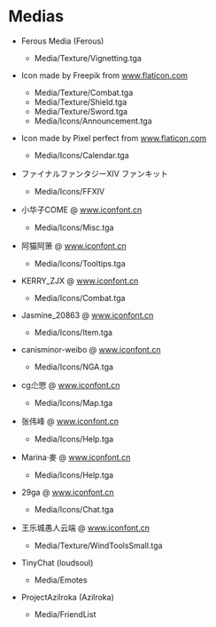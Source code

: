 # Medias
- Ferous Media (Ferous)
    - Media/Texture/Vignetting.tga

- Icon made by Freepik from www.flaticon.com
    - Media/Texture/Combat.tga
    - Media/Texture/Shield.tga
    - Media/Texture/Sword.tga
    - Media/Icons/Announcement.tga

- Icon made by Pixel perfect from www.flaticon.com
    - Media/Icons/Calendar.tga

- ファイナルファンタジーXIV ファンキット
    - Media/Icons/FFXIV

- 小华子COME @ www.iconfont.cn
    - Media/Icons/Misc.tga

- 阿猫阿箫 @ www.iconfont.cn
    - Media/Icons/Tooltips.tga

- KERRY_ZJX @ www.iconfont.cn
    - Media/Icons/Combat.tga

- Jasmine_20863 @ www.iconfont.cn
    - Media/Icons/Item.tga

- canisminor-weibo @ www.iconfont.cn
    - Media/Icons/NGA.tga

- cg尐愳 @ www.iconfont.cn
    - Media/Icons/Map.tga

- 张伟峰 @ www.iconfont.cn
    - Media/Icons/Help.tga

- Marina·麥 @ www.iconfont.cn
    - Media/Icons/Help.tga

- 29ga @ www.iconfont.cn
    - Media/Icons/Chat.tga

- 王乐城愚人云端 @ www.iconfont.cn
    - Media/Texture/WindToolsSmall.tga

- TinyChat (loudsoul)
    - Media/Emotes

- ProjectAzilroka (Azilroka)
    - Media/FriendList